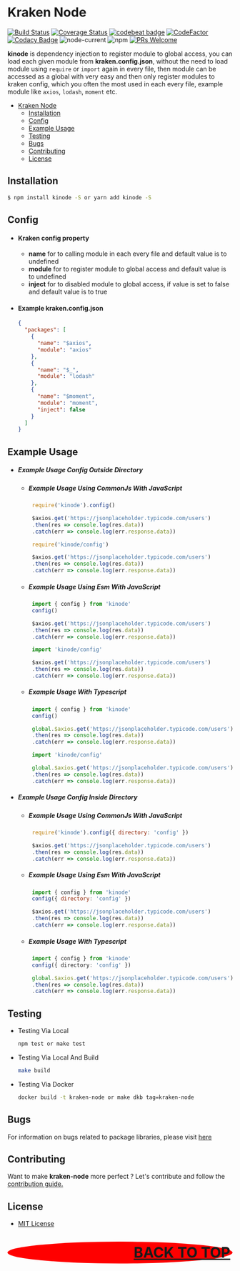 # Kraken Node

[![Build Status](https://app.travis-ci.com/restuwahyu13/kinode.svg?token=TJCjdtb3tZAkAUnGPRjB&branch=main)](https://app.travis-ci.com/restuwahyu13/kinode) [![Coverage Status](https://coveralls.io/repos/github/restuwahyu13/kraken-node/badge.svg?branch=main)](https://coveralls.io/github/restuwahyu13/kraken-node?branch=main) [![codebeat badge](https://codebeat.co/badges/2a94b9f3-f82c-45c3-9f8e-fb4b13d44812)](https://codebeat.co/projects/github-com-restuwahyu13-kraken-node-main) [![CodeFactor](https://www.codefactor.io/repository/github/restuwahyu13/kraken-node/badge)](https://www.codefactor.io/repository/github/restuwahyu13/kraken-node) [![Codacy Badge](https://app.codacy.com/project/badge/Grade/dc11d2a4ebeb447f9fb67fc8d0479dab)](https://www.codacy.com/gh/restuwahyu13/kraken-node/dashboard?utm_source=github.com&amp;utm_medium=referral&amp;utm_content=restuwahyu13/kraken-node&amp;utm_campaign=Badge_Grade) ![node-current](https://img.shields.io/node/v/kinode?style=flat-square) ![npm](https://img.shields.io/npm/dm/kinode) [![PRs Welcome](https://img.shields.io/badge/PRs-welcome-brightgreen.svg?style=flat-square)](https://github.com/restuwahyu13/kraken-node/blob/main/CONTRIBUTING.md)

**kinode** is dependency injection to register module to global access, you can load each given module from **kraken.config.json**, without the need to load module using `require` or `import` again in every file, then module can be accessed as a global with very easy and then only register modules to kraken config, which you often the most used in each every file, example module like `axios`, `lodash`, `moment` etc.

- [Kraken Node](#kraken-node)
  - [Installation](#installation)
  - [Config](#config)
  - [Example Usage](#example-usage)
  - [Testing](#testing)
  - [Bugs](#bugs)
  - [Contributing](#contributing)
  - [License](#license)

## Installation

```bash
$ npm install kinode -S or yarn add kinode -S
```

## Config

- #### Kraken config property

  + **name** for to calling module in each every file and default value is to undefined
  + **module** for to register module to global access and default value is to undefined
  + **inject** for to disabled module to global access, if value is set to false and default value is to true

- #### Example kraken.config.json

  ```json
  {
    "packages": [
      {
        "name": "$axios",
        "module": "axios"
      },
      {
        "name": "$_",
        "module": "lodash"
      },
      {
        "name": "$moment",
        "module": "moment",
        "inject": false
      }
    ]
  }
  ```

## Example Usage

+ ##### Example Usage Config Outside Directory

  - ##### Example Usage Using CommonJs With JavaScript

    ```javascript
     require('kinode').config()

     $axios.get('https://jsonplaceholder.typicode.com/users')
     .then(res => console.log(res.data))
     .catch(err => console.log(err.response.data))
    ```
    ```javascript
     require('kinode/config')

     $axios.get('https://jsonplaceholder.typicode.com/users')
     .then(res => console.log(res.data))
     .catch(err => console.log(err.response.data))
    ```

  - ##### Example Usage Using Esm With JavaScript

    ```javascript
     import { config } from 'kinode'
     config()

     $axios.get('https://jsonplaceholder.typicode.com/users')
     .then(res => console.log(res.data))
     .catch(err => console.log(err.response.data))
    ```
    ```javascript
     import 'kinode/config'

     $axios.get('https://jsonplaceholder.typicode.com/users')
     .then(res => console.log(res.data))
     .catch(err => console.log(err.response.data))
    ```
  - ##### Example Usage With Typescript

    ```typescript
     import { config } from 'kinode'
     config()

     global.$axios.get('https://jsonplaceholder.typicode.com/users')
     .then(res => console.log(res.data))
     .catch(err => console.log(err.response.data))
    ```
    ```typescript
     import 'kinode/config'

     global.$axios.get('https://jsonplaceholder.typicode.com/users')
     .then(res => console.log(res.data))
     .catch(err => console.log(err.response.data))
    ```

+ ##### Example Usage Config Inside Directory

  - ##### Example Usage Using CommonJs With JavaScript

    ```javascript
     require('kinode').config({ directory: 'config' })

     $axios.get('https://jsonplaceholder.typicode.com/users')
     .then(res => console.log(res.data))
     .catch(err => console.log(err.response.data))
    ```

  - ##### Example Usage Using Esm With JavaScript

    ```javascript
     import { config } from 'kinode'
     config({ directory: 'config' })

     $axios.get('https://jsonplaceholder.typicode.com/users')
     .then(res => console.log(res.data))
     .catch(err => console.log(err.response.data))
    ```
  - ##### Example Usage With Typescript

    ```typescript
     import { config } from 'kinode'
     config({ directory: 'config' })

     global.$axios.get('https://jsonplaceholder.typicode.com/users')
     .then(res => console.log(res.data))
     .catch(err => console.log(err.response.data))
    ```

## Testing

- Testing Via Local

  ```sh
  npm test or make test
  ```

- Testing Via Local And Build

  ```sh
  make build
  ```

- Testing Via Docker

  ```sh
  docker build -t kraken-node or make dkb tag=kraken-node
  ```

## Bugs

For information on bugs related to package libraries, please visit [here](https://github.com/restuwahyu13/kraken-node/issues)

## Contributing

Want to make **kraken-node** more perfect ? Let's contribute and follow the [contribution guide.](https://github.com/restuwahyu13/kraken-node/blob/main/CONTRIBUTING.md)

## License

- [MIT License](https://github.com/restuwahyu13/kraken-node/blob/main/LICENSE.md)

<p align="right" style="padding: 5px; border-radius: 100%; background-color: red; font-size: 2rem;">
  <b><a href="#kraken-node">BACK TO TOP</a></b>
</p>
